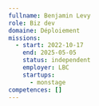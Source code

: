 ```yaml
---
fullname: Benjamin Levy
role: Biz dev
domaine: Déploiement
missions:
  - start: 2022-10-17
    end: 2025-05-05
    status: independent
    employer: LBC
    startups:
      - monstage
competences: []
---
```

